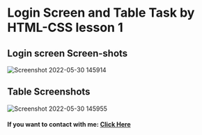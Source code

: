 # Login Screen and Table Task by HTML-CSS lesson 1
## Login screen Screen-shots
![Screenshot 2022-05-30 145914](https://user-images.githubusercontent.com/90649844/171018862-b2448460-403c-4d77-bcf3-621afea80eb8.png)


## Table Screenshots
![Screenshot 2022-05-30 145955](https://user-images.githubusercontent.com/90649844/171019022-38df0e62-9184-47c2-b01f-6f1548022310.png)

#### If you want to contact with me: [**Click Here**](https://bio.link/nurxanmasimzade/)
